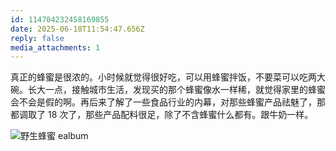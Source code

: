 ```yaml
---
id: 114704232458169855
date: 2025-06-18T11:54:47.656Z
reply: false
media_attachments: 1
---
```


真正的蜂蜜是很浓的。小时候就觉得很好吃，可以用蜂蜜拌饭，不要菜可以吃两大碗。长大一点，接触城市生活，发现买的那个蜂蜜像水一样稀，就觉得家里的蜂蜜会不会是假的啊。再后来了解了一些食品行业的内幕，对那些蜂蜜产品祛魅了，那都调取了 18 次了，那些产品配料很足，除了不含蜂蜜什么都有。跟牛奶一样。

![野生蜂蜜
ealbum](https://files.e5n.cc/media_attachments/files/114/704/210/883/564/136/original/15e95077111ca9e2.jpg)
